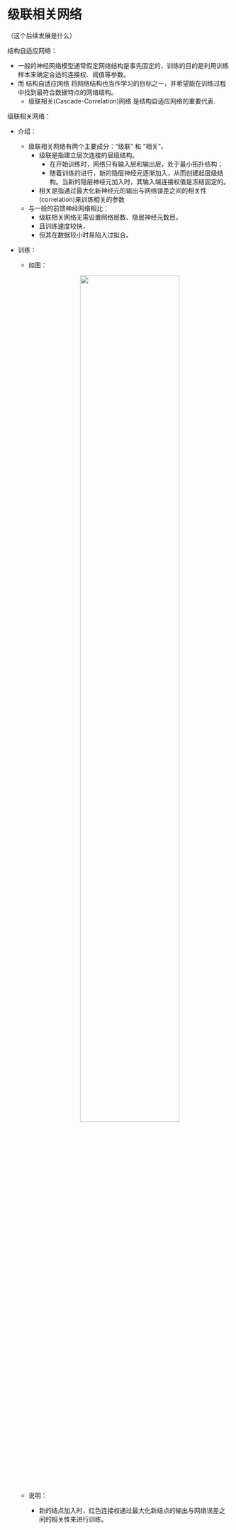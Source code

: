 

# 级联相关网络

（这个后续发展是什么）


结构自适应网络：


- 一般的神经网络模型通常假定网络结构是事先固定的，训练的目的是利用训练样本来确定合适的连接权、阈值等参数。
- 而 结构自适应网络 将网络结构也当作学习的目标之一，并希望能在训练过程中找到最符合数据特点的网络结构。
  - 级联相关(Cascade-Correlation)网络 是结构自适应网络的重要代表.


级联相关网络：

- 介绍：
  - 级联相关网络有两个主要成分：“级联” 和 “相关”。
    - 级联是指建立层次连接的层级结构。
      - 在开始训练时，网络只有输入层和输出层，处于最小拓扑结构；
      - 随着训练的进行，新的隐层神经元逐渐加入，从而创建起层级结构。当新的隐层神经元加入时，其输入端连接权值是冻结固定的。
    - 相关是指通过最大化新神经元的输出与网络误差之间的相关性(correlation)来训练相关的参数
  - 与一般的前馈神经网络相比：
    - 级联相关网络无需设置网络层数、隐层神经元数目，
    - 且训练速度较快，
    - 但其在数据较小时易陷入过拟合。

- 训练：
  - 如图：

    <p align="center">
        <img width="70%" height="70%" src="http://images.iterate.site/blog/image/20200625/fJGPshqIqFlD.png?imageslim">
    </p>

  - 说明：
    - 新的结点加入时，红色连接权通过最大化新结点的输出与网络误差之间的相关性来进行训练。

